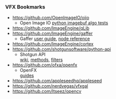 ### VFX Bookmarks
- https://github.com/OpenImageIO/oiio
  - Open Image IO
    [python imagebuf algo tests](https://github.com/OpenImageIO/oiio/blob/master/testsuite/python-imagebufalgo/test_imagebufalgo.py)
- https://github.com/ImageEngine/qLib  
- https://github.com/ImageEngine/gaffer  
  - Gaffer
    [user guide](http://imageengine.github.io/gaffer/resources/documents/latest/GafferUserGuide.pdf),
    [node reference](http://imageengine.github.io/gaffer/resources/documents/latest/GafferNodeReference.pdf)  
- https://github.com/ImageEngine/cortex  
- https://github.com/shotgunsoftware/python-api  
  - Shotgun API  
    [wiki](https://github.com/shotgunsoftware/python-api/wiki),
    [methods](https://github.com/shotgunsoftware/python-api/wiki/Reference%3A-Methods),
    [filters](https://github.com/shotgunsoftware/python-api/wiki/Reference%3A-Filter-Syntax)  
- https://github.com/ofxa/openfx  
  - OpenFX  
    [guides](https://github.com/ofxa/openfx/tree/master/Guide/Doc)  
- https://github.com/appleseedhq/appleseed  
- https://github.com/nerdvegas/vfxgal  
- https://github.com/Itseez/opencv  
